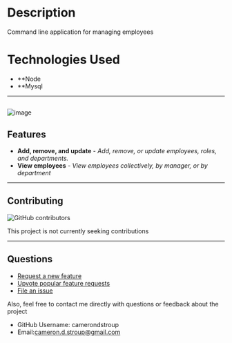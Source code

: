 # Description
Command line application for managing employees  

# Technologies Used
- **Node
- **Mysql


---
## 
![image](https://user-images.githubusercontent.com/90347622/169601510-db831d26-e43d-45a8-aa67-772980bc6615.png)



    



## Features
- **Add, remove, and update** - *Add, remove, or update employees, roles, and  departments.*
- **View employees** - *View employees collectively, by manager, or by department*



---
## Contributing
![GitHub contributors](https://img.shields.io/github/contributors/jscottrumptz/employee-tracker)

This project is not currently seeking contributions

---
## Questions

- [Request a new feature](mailto:jscott@rumptz.tech?subject=Feature%20request%20for%20employee-tracker)
- [Upvote popular feature requests](https://github.com/jscottrumptz/employee-tracker/issues?q=is%3Aopen+is%3Aissue+label%3Afeature-request+sort%3Areactions-%2B1-desc?target=_blank)
- [File an issue](https://github.com/jscottrumptz/employee-tracker/issues/new/?target=_blank)

Also, feel free to contact me directly with questions or feedback about the project
- GitHub Username: camerondstroup
- Email:cameron.d.stroup@gmail.com
